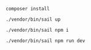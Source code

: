 ```shell
composer install
```

```shell
./vendor/bin/sail up
```

```shell
./vendor/bin/sail npm i
```

```shell
./vendor/bin/sail npm run dev
```